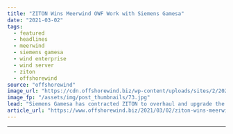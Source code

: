 ```yaml
---
title: "ZITON Wins Meerwind OWF Work with Siemens Gamesa"
date: "2021-03-02"
tags: 
  - featured
  - headlines
  - meerwind
  - siemens gamesa
  - wind enterprise
  - wind server
  - ziton
  - offshorewind
source: "offshorewind"
image_url: "https://cdn.offshorewind.biz/wp-content/uploads/sites/2/2021/03/02140003/Wind-Server_ZITON.jpg"
image_fp: "/assets/img/post_thumbnails/73.jpg"
lead: "Siemens Gamesa has contracted ZITON to overhaul and upgrade the wind turbine blades at"
article_url: "https://www.offshorewind.biz/2021/03/02/ziton-wins-meerwind-owf-work-with-siemens-gamesa/"
---
```


---
